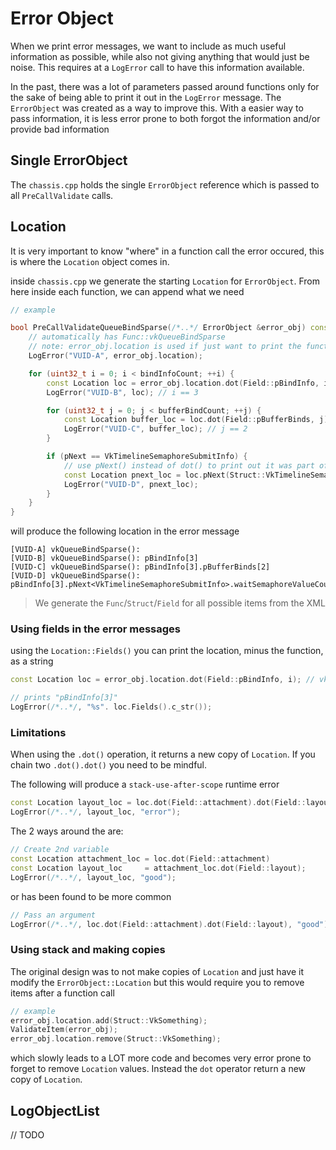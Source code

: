 # Error Object

When we print error messages, we want to include as much useful information as possible, while also not giving anything that would just be noise. This requires at a `LogError` call to have this information available.

In the past, there was a lot of parameters passed around functions only for the sake of being able to print it out in the `LogError` message.  The `ErrorObject` was created as a way to improve this. With a easier way to pass information, it is less error prone to both forgot the information and/or provide bad information

## Single ErrorObject

The `chassis.cpp` holds the single `ErrorObject` reference which is passed to all `PreCallValidate` calls.

## Location

It is very important to know "where" in a function call the error occured, this is where the `Location` object comes in.

inside `chassis.cpp` we generate the starting `Location` for `ErrorObject`. From here inside each function, we can append what we need

```cpp
// example

bool PreCallValidateQueueBindSparse(/*..*/ ErrorObject &error_obj) const {
    // automatically has Func::vkQueueBindSparse
    // note: error_obj.location is used if just want to print the function
    LogError("VUID-A", error_obj.location);

    for (uint32_t i = 0; i < bindInfoCount; ++i) {
        const Location loc = error_obj.location.dot(Field::pBindInfo, i);
        LogError("VUID-B", loc); // i == 3

        for (uint32_t j = 0; j < bufferBindCount; ++j) {
            const Location buffer_loc = loc.dot(Field::pBufferBinds, j);
            LogError("VUID-C", buffer_loc); // j == 2
        }

        if (pNext == VkTimelineSemaphoreSubmitInfo) {
            // use pNext() instead of dot() to print out it was part of a pNext chain
            const Location pnext_loc = loc.pNext(Struct::VkTimelineSemaphoreSubmitInfo, Field::waitSemaphoreValueCount);
            LogError("VUID-D", pnext_loc);
        }
    }
}
```

will produce the following location in the error message

```
[VUID-A] vkQueueBindSparse():
[VUID-B] vkQueueBindSparse(): pBindInfo[3]
[VUID-C] vkQueueBindSparse(): pBindInfo[3].pBufferBinds[2]
[VUID-D] vkQueueBindSparse(): pBindInfo[3].pNext<VkTimelineSemaphoreSubmitInfo>.waitSemaphoreValueCount
```

> We generate the `Func`/`Struct`/`Field` for all possible items from the XML

### Using fields in the  error messages

using the `Location::Fields()` you can print the location, minus the function, as a string

```cpp
const Location loc = error_obj.location.dot(Field::pBindInfo, i); // vkQueueBindSparse(): pBindInfo[3]

// prints "pBindInfo[3]"
LogError(/*..*/, "%s". loc.Fields().c_str());
```

### Limitations

When using the `.dot()` operation, it returns a new copy of `Location`. If you chain two `.dot().dot()` you need to be mindful.

The following will produce a `stack-use-after-scope` runtime error

```cpp
const Location layout_loc = loc.dot(Field::attachment).dot(Field::layout);
LogError(/*..*/, layout_loc, "error");
```

The 2 ways around the are:

```cpp
// Create 2nd variable
const Location attachment_loc = loc.dot(Field::attachment)
const Location layout_loc     = attachment_loc.dot(Field::layout);
LogError(/*..*/, layout_loc, "good");
```

or has been found to be more common

```cpp
// Pass an argument
LogError(/*..*/, loc.dot(Field::attachment).dot(Field::layout), "good");
```

### Using stack and making copies

The original design was to not make copies of `Location` and just have it modify the `ErrorObject::Location` but this would require you to remove items after a function call

```cpp
// example
error_obj.location.add(Struct::VkSomething);
ValidateItem(error_obj);
error_obj.location.remove(Struct::VkSomething);
```

which slowly leads to a LOT more code and becomes very error prone to forget to remove `Location` values. Instead the `dot` operator return a new copy of `Location`.

## LogObjectList

// TODO
